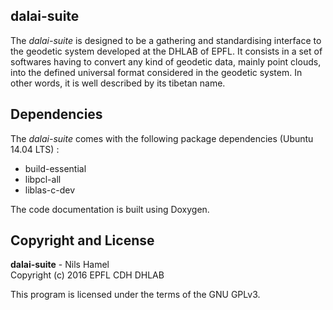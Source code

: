 ## dalai-suite

The _dalai-suite_ is designed to be a gathering and standardising interface to the geodetic system developed at the DHLAB of EPFL. It consists in a set of softwares having to convert any kind of geodetic data, mainly point clouds, into the defined universal format considered in the geodetic system. In other words, it is well described by its tibetan name.

## Dependencies

The _dalai-suite_ comes with the following package dependencies (Ubuntu 14.04 LTS) :

* build-essential
* libpcl-all
* liblas-c-dev

The code documentation is built using Doxygen.

## Copyright and License

**dalai-suite** - Nils Hamel <br >
Copyright (c) 2016 EPFL CDH DHLAB

This program is licensed under the terms of the GNU GPLv3.
